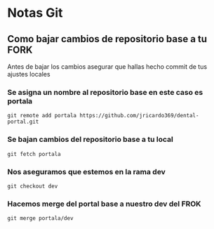 # Notas Git

## Como bajar cambios de repositorio base a tu FORK

Antes de bajar los cambios asegurar que hallas hecho commit de tus ajustes locales

### Se asigna un nombre al repositorio base en este caso es portala
~~~
git remote add portala https://github.com/jricardo369/dental-portal.git
~~~

### Se bajan cambios del repositorio base a tu local
~~~
git fetch portala
~~~

### Nos aseguramos que estemos en la rama dev
~~~
git checkout dev
~~~

### Hacemos merge del portal base a nuestro dev del FROK
~~~
git merge portala/dev
~~~
